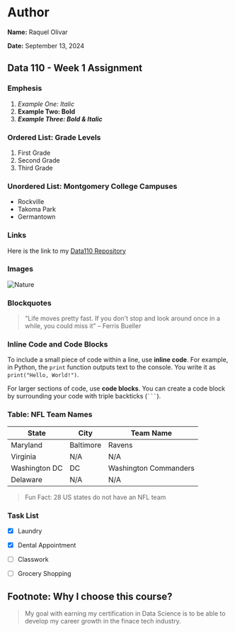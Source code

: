 # Author
**Name:** Raquel Olivar

**Date:** September 13, 2024 
##  Data 110 - Week 1 Assignment

### Emphesis 
1. *Example One: Italic*
2. **Example Two: Bold**
3. ***Example Three: Bold & Italic***
   
### Ordered List: Grade Levels
1. First Grade
2. Second Grade
3. Third Grade

### Unordered List: Montgomery College Campuses
- Rockville
- Takoma Park
- Germantown

### Links 
Here is the link to my [Data110 Repository](https://github.com/ddiaz63/Data110-32213](https://github.com/rvquel/Data110-22016))

### Images
![Nature]([dataset/beautiful-nature-mountain-scenery-with-flowers-picjumbo-com.jpg])
 
### Blockquotes
> "Life moves pretty fast. If you don't stop and look around once in a while, you could miss it" – Ferris Bueller

### Inline Code and Code Blocks 
To include a small piece of code within a line, use **inline code**. For example, in Python, the `print` function outputs text to the console. You write it as `print("Hello, World!")`.

For larger sections of code, use **code blocks**. You can create a code block by surrounding your code with triple backticks (```` ``` ````). 

### Table: NFL Team Names

|    State      |    City    |       Team Name      |
|---------------|------------|----------------------|
| Maryland      | Baltimore  | Ravens               |
| Virginia      | N/A        | N/A                  |
| Washington DC | DC         | Washington Commanders|
| Delaware      | N/A        | N/A                  |
> Fun Fact: 28 US states do not have an NFL team

### Task List
- [x] Laundry

- [x] Dental Appointment

- [ ] Classwork

- [ ] Grocery Shopping

## Footnote: Why I choose this course?
> My goal with earning my certification in Data Science is to be able to develop my career growth in the finace tech industry.
